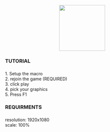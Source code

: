 <div align="center">
  <img height="150" src="https://i.ibb.co/gLRxtYS4/New-Project-18.png"  />
</div>

###

<h3 align="left">TUTORIAL</h3>

###

<p align="left">1. Setup the macro<br>2. rejoin the game (REQUIRED)<br>3. click play<br>4. pick your graphics<br>5. Press F1</p>

###

<h3 align="left">REQUIRMENTS</h3>

###

<p align="left">resolution: 1920x1080<br>scale: 100%</p>

###
